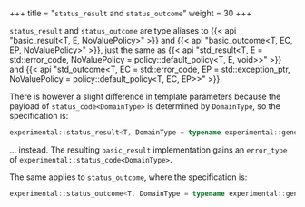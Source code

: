 +++
title = "`status_result` and `status_outcome`"
weight = 30
+++

`status_result` and `status_outcome` are type aliases to {{< api "basic_result<T, E, NoValuePolicy>" >}}
and {{< api "basic_outcome<T, EC, EP, NoValuePolicy>" >}}, just the same as
{{< api "std_result<T, E = std::error_code, NoValuePolicy = policy::default_policy<T, E, void>>" >}}
and {{< api "std_outcome<T, EC = std::error_code, EP = std::exception_ptr, NoValuePolicy = policy::default_policy<T, EC, EP>>" >}}.

There is however a slight difference in template parameters because the
payload of `status_code<DomainType>` is determined by `DomainType`, so the
specification is:

```c++
experimental::status_result<T, DomainType = typename experimental::generic_code::domain_type>
```

... instead. The resulting `basic_result` implementation gains an `error_type` of
`experimental::status_code<DomainType>`.

The same applies to `status_outcome`, where the specification is:

```c++
experimental::status_outcome<T, DomainType = typename experimental::generic_code::domain_type, EP = std::exception_ptr>
```

